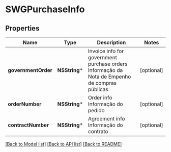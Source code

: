 # SWGPurchaseInfo

## Properties
Name | Type | Description | Notes
------------ | ------------- | ------------- | -------------
**governmentOrder** | **NSString*** | Invoice info for government purchase orders Informação da Nota de Empenho de compras públicas  | [optional] 
**orderNumber** | **NSString*** | Order info Informação do pedido  | [optional] 
**contractNumber** | **NSString*** | Agreement info Informação do contrato  | [optional] 

[[Back to Model list]](../README.md#documentation-for-models) [[Back to API list]](../README.md#documentation-for-api-endpoints) [[Back to README]](../README.md)


